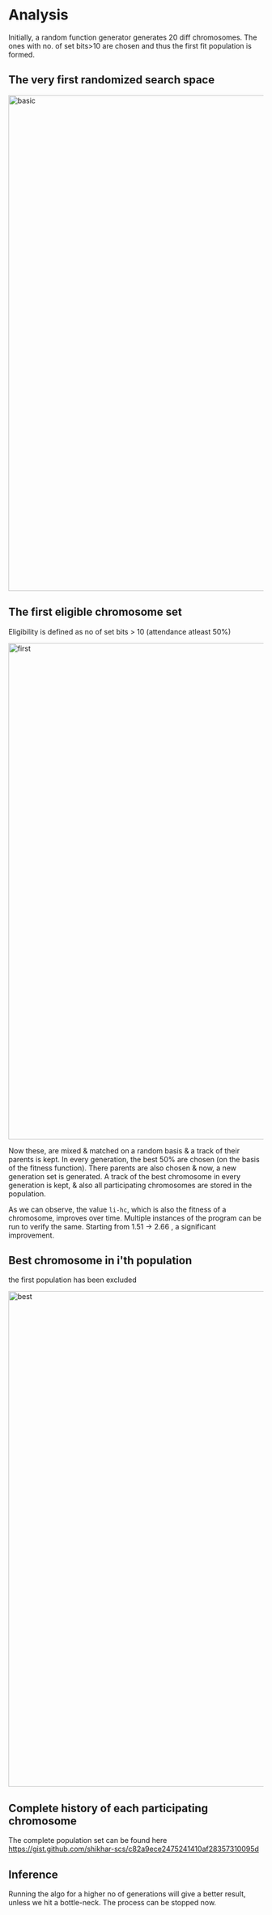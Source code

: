 # Analysis

Initially, a random function generator generates 20 diff chromosomes. The ones with no. of set bits>10 are chosen and thus the first fit population is formed. 


## The very first randomized search space
<img width="980" alt="basic" src="https://user-images.githubusercontent.com/25258877/44310720-8433bc00-a3f8-11e8-9f4b-8728f895ae1d.png">

## The first eligible chromosome set
Eligibility is defined as no of set bits > 10 (attendance atleast 50%)

<img width="981" alt="first" src="https://user-images.githubusercontent.com/25258877/44310721-885fd980-a3f8-11e8-85c4-92fddfa32769.png">

Now these, are mixed & matched on a random basis & a track of their parents is kept. In every generation, the best 50% are chosen (on the basis of the fitness function). There parents are also chosen & now, a new generation set is generated.
A track of the best chromosome in every generation is kept, & also all participating chromosomes are stored in the population. 

As we can observe, the value `li-hc`, which is also the fitness of a chromosome, improves over time. Multiple instances of the program can be run to verify the same.
Starting from 1.51 -> 2.66 , a significant improvement. 

## Best chromosome in i'th population 
the first population has been excluded

<img width="980" alt="best" src="https://user-images.githubusercontent.com/25258877/44310722-8e55ba80-a3f8-11e8-927b-ec4c4f5ccde4.png">


## Complete history of each participating chromosome

The complete population set can be found here https://gist.github.com/shikhar-scs/c82a9ece2475241410af28357310095d 

## Inference

Running the algo for a higher no of generations will give a better result, unless we hit a bottle-neck. The process can be stopped now.
